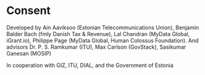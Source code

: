 # Consent

Developed by Ain Aaviksoo (Estonian Telecommunications Union), Benjamin Balder Bach (fmly Danish Tax & Revenue), Lal Chandran (MyData Global, iGrant.io), Philippe Page (MyData Global, Human Colossus Foundation). And advisors Dr. P. S. Ramkumar (ITU), Max Carlson (GovStack), Sasikumar Ganesan (MOSIP)

In cooperation with GIZ, ITU, DIAL, and the Government of Estonia
